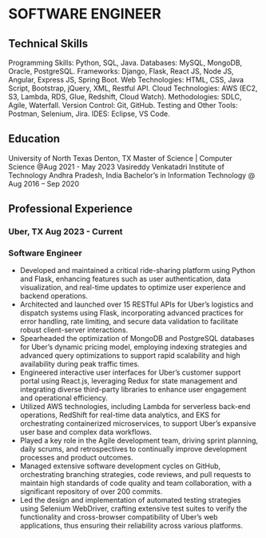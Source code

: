 # SOFTWARE ENGINEER

## Technical Skills
Programming Skills:		Python, SQL, Java.
Databases:			MySQL, MongoDB, Oracle, PostgreSQL.
Frameworks:			Django, Flask, React JS, Node JS, Angular, Express JS, Spring Boot.
Web Technologies:		HTML, CSS, Java Script, Bootstrap, jQuery, XML, Restful API. 
Cloud Technologies:		AWS (EC2, S3, Lambda, RDS, Glue, Redshift, Cloud Watch). 
Methodologies:			SDLC, Agile, Waterfall.
Version Control:		Git, GitHub.
Testing and Other Tools:	Postman, Selenium, Jira.
IDES:				Eclipse, VS Code.

## Education
University of North Texas Denton, TX
Master of Science | Computer Science	                                                                                                                                    @Aug 2021 - May 2023
Vasireddy Venkatadri Institute of Technology Andhra Pradesh, India
Bachelor’s in Information Technology                                                                                                                                        @ Aug 2016 – Sep 2020


## Professional Experience  
### Uber, TX 												                                   Aug 2023 - Current
### Software Engineer
-	Developed and maintained a critical ride-sharing platform using Python and Flask, enhancing features such as user authentication, data visualization, and real-time updates to optimize user experience and backend operations.
-	Architected and launched over 15 RESTful APIs for Uber’s logistics and dispatch systems using Flask, incorporating advanced practices for error handling, rate limiting, and secure data validation to facilitate robust client-server interactions.
-	Spearheaded the optimization of MongoDB and PostgreSQL databases for Uber’s dynamic pricing model, employing indexing strategies and advanced query optimizations to support rapid scalability and high availability during peak traffic times.
-	Engineered interactive user interfaces for Uber’s customer support portal using React.js, leveraging Redux for state management and integrating diverse third-party libraries to enhance user engagement and operational efficiency.
-	Utilized AWS technologies, including Lambda for serverless back-end operations, RedShift for real-time data analytics, and EKS for orchestrating containerized microservices, to support Uber’s expansive user base and complex data workflows.
-	Played a key role in the Agile development team, driving sprint planning, daily scrums, and retrospectives to continually improve development processes and product outcomes.
-	Managed extensive software development cycles on GitHub, orchestrating branching strategies, code reviews, and pull requests to maintain high standards of code quality and team collaboration, with a significant repository of over 200 commits.
-	Led the design and implementation of automated testing strategies using Selenium WebDriver, crafting extensive test suites to verify the functionality and cross-browser compatibility of Uber’s web applications, thus ensuring their reliability across various platforms.
